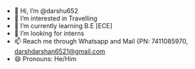 - 👋 Hi, I’m @darshu652
- 👀 I’m interested in Travelling
- 🌱 I’m currently learning B.E [ECE]
- 💞️ I’m looking for interns
- 📫 Reach me through Whatsapp and Mail {PN:  7411085970, darshdarshan6521@gmail.com
- 😄 Pronouns: He/Him
<!---
darshu652/darshu652 is a ✨ special ✨ repository because its `README.md` (this file) appears on your GitHub profile.
You can click the Preview link to take a look at your changes.
--->
